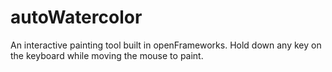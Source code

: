 # autoWatercolor
An interactive painting tool built in openFrameworks. 
Hold down any key on the keyboard while moving the mouse to paint.
